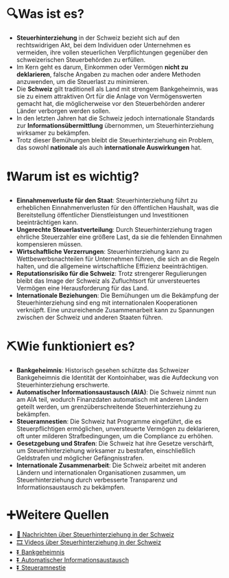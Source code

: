 # 🔍Was ist es?

- **Steuerhinterziehung** in der Schweiz bezieht sich auf den rechtswidrigen Akt, bei dem Individuen oder Unternehmen es vermeiden, ihre vollen steuerlichen Verpflichtungen gegenüber den schweizerischen Steuerbehörden zu erfüllen.
- Im Kern geht es darum, Einkommen oder Vermögen **nicht zu deklarieren**, falsche Angaben zu machen oder andere Methoden anzuwenden, um die Steuerlast zu minimieren.
- Die **Schweiz** gilt traditionell als Land mit strengem Bankgeheimnis, was sie zu einem attraktiven Ort für die Anlage von Vermögenswerten gemacht hat, die möglicherweise vor den Steuerbehörden anderer Länder verborgen werden sollen.
- In den letzten Jahren hat die Schweiz jedoch internationale Standards zur **Informationsübermittlung** übernommen, um Steuerhinterziehung wirksamer zu bekämpfen.
- Trotz dieser Bemühungen bleibt die Steuerhinterziehung ein Problem, das sowohl **nationale** als auch **internationale Auswirkungen** hat.

# ❗Warum ist es wichtig?

- **Einnahmenverluste für den Staat**: Steuerhinterziehung führt zu erheblichen Einnahmenverlusten für den öffentlichen Haushalt, was die Bereitstellung öffentlicher Dienstleistungen und Investitionen beeinträchtigen kann.
- **Ungerechte Steuerlastverteilung**: Durch Steuerhinterziehung tragen ehrliche Steuerzahler eine größere Last, da sie die fehlenden Einnahmen kompensieren müssen.
- **Wirtschaftliche Verzerrungen**: Steuerhinterziehung kann zu Wettbewerbsnachteilen für Unternehmen führen, die sich an die Regeln halten, und die allgemeine wirtschaftliche Effizienz beeinträchtigen.
- **Reputationsrisiko für die Schweiz**: Trotz strengerer Regulierungen bleibt das Image der Schweiz als Zufluchtsort für unversteuertes Vermögen eine Herausforderung für das Land.
- **Internationale Beziehungen**: Die Bemühungen um die Bekämpfung der Steuerhinterziehung sind eng mit internationalen Kooperationen verknüpft. Eine unzureichende Zusammenarbeit kann zu Spannungen zwischen der Schweiz und anderen Staaten führen.

# ⛏Wie funktioniert es?

- **Bankgeheimnis**: Historisch gesehen schützte das Schweizer Bankgeheimnis die Identität der Kontoinhaber, was die Aufdeckung von Steuerhinterziehung erschwerte.
- **Automatischer Informationsaustausch (AIA)**: Die Schweiz nimmt nun am AIA teil, wodurch Finanzdaten automatisch mit anderen Ländern geteilt werden, um grenzüberschreitende Steuerhinterziehung zu bekämpfen.
- **Steueramnestien**: Die Schweiz hat Programme eingeführt, die es Steuerpflichtigen ermöglichen, unversteuerte Vermögen zu deklarieren, oft unter milderen Strafbedingungen, um die Compliance zu erhöhen.
- **Gesetzgebung und Strafen**: Die Schweiz hat ihre Gesetze verschärft, um Steuerhinterziehung wirksamer zu bestrafen, einschließlich Geldstrafen und möglicher Gefängnisstrafen.
- **Internationale Zusammenarbeit**: Die Schweiz arbeitet mit anderen Ländern und internationalen Organisationen zusammen, um Steuerhinterziehung durch verbesserte Transparenz und Informationsaustausch zu bekämpfen.

# ➕Weitere Quellen

- [📄 Nachrichten über Steuerhinterziehung in der Schweiz](https://www.google.com/search?q=Steuerhinterziehung+in+der+Schweiz&tbm=nws)
- [🎞 Videos über Steuerhinterziehung in der Schweiz](https://www.google.com/search?q=Steuerhinterziehung+in+der+Schweiz&tbm=vid)
- [⏬ Bankgeheimnis](https://www.google.com/search?q=Bankgeheimnis)
- [⏬ Automatischer Informationsaustausch](https://www.google.com/search?q=Automatischer+Informationsaustausch)
- [⏬ Steueramnestie](https://www.google.com/search?q=Steueramnestie)
